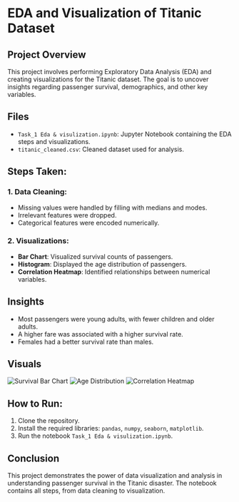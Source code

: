 # EDA and Visualization of Titanic Dataset

## Project Overview

This project involves performing Exploratory Data Analysis (EDA) and creating visualizations for the Titanic dataset. The goal is to uncover insights regarding passenger survival, demographics, and other key variables.

## Files
- `Task_1 Eda & visulization.ipynb`: Jupyter Notebook containing the EDA steps and visualizations.
- `titanic_cleaned.csv`: Cleaned dataset used for analysis.

## Steps Taken:
### 1. Data Cleaning:
- Missing values were handled by filling with medians and modes.
- Irrelevant features were dropped.
- Categorical features were encoded numerically.

### 2. Visualizations:
- **Bar Chart**: Visualized survival counts of passengers.
- **Histogram**: Displayed the age distribution of passengers.
- **Correlation Heatmap**: Identified relationships between numerical variables.

## Insights
- Most passengers were young adults, with fewer children and older adults.
- A higher fare was associated with a higher survival rate.
- Females had a better survival rate than males.

## Visuals
![Survival Bar Chart](path_to_your_image)
![Age Distribution](path_to_your_image)
![Correlation Heatmap](path_to_your_image)

## How to Run:
1. Clone the repository.
2. Install the required libraries: `pandas`, `numpy`, `seaborn`, `matplotlib`.
3. Run the notebook `Task_1 Eda & visulization.ipynb`.

## Conclusion
This project demonstrates the power of data visualization and analysis in understanding passenger survival in the Titanic disaster. The notebook contains all steps, from data cleaning to visualization.

